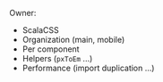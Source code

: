 Owner:

* ScalaCSS
* Organization (main, mobile)
* Per component
* Helpers (`pxToEm` ...)
* Performance (import duplication ...)
